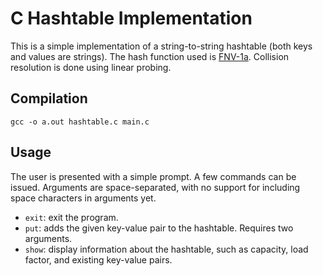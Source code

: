 # C Hashtable Implementation

This is a simple implementation of a string-to-string hashtable (both keys and values are strings). The hash function used is [FNV-1a](http://www.isthe.com/chongo/tech/comp/fnv/index.html#FNV-1a). Collision resolution is done using linear probing.

## Compilation

`gcc -o a.out hashtable.c main.c`

## Usage

The user is presented with a simple prompt. A few commands can be issued. Arguments are space-separated, with no support for including space characters in arguments yet.

- `exit`: exit the program.
- `put`: adds the given key-value pair to the hashtable. Requires two arguments.
- `show`: display information about the hashtable, such as capacity, load factor, and existing key-value pairs.
